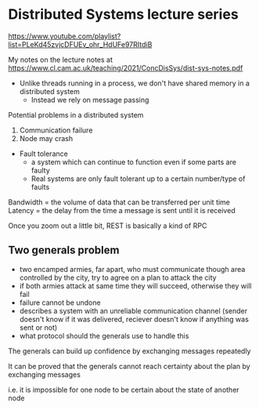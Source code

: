 # Distributed Systems lecture series

https://www.youtube.com/playlist?list=PLeKd45zvjcDFUEv_ohr_HdUFe97RItdiB

My notes on the lecture notes at
https://www.cl.cam.ac.uk/teaching/2021/ConcDisSys/dist-sys-notes.pdf

- Unlike threads running in a process, we don't have shared memory in a
  distributed system
    - Instead we rely on message passing

Potential problems in a distributed system

1. Communication failure
2. Node may crash

- Fault tolerance
    - a system which can continue to function even if some parts are faulty
    - Real systems are only fault tolerant up to a certain number/type of faults

Bandwidth = the volume of data that can be transferred per unit time Latency =
the delay from the time a message is sent until it is received

Once you zoom out a little bit, REST is basically a kind of RPC

## Two generals problem

- two encamped armies, far apart, who must communicate though area controlled by
  the city, try to agree on a plan to attack the city
- if both armies attack at same time they will succeed, otherwise they will fail
- failure cannot be undone
- describes a system with an unreliable communication channel (sender doesn't
  know if it was delivered, reciever doesn't know if anything was sent or not)
- what protocol should the generals use to handle this

The generals can build up confidence by exchanging messages repeatedly

It can be proved that the generals cannot reach certainty about the plan by
exchanging messages

i.e. it is impossible for one node to be certain about the state of another node
